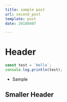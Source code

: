 ```yaml
--- 
title: sample post
url: second_post
template: post
date: 20180407

---
```


# Header

```javascript
const test = `Hello`;
console.log.println(test);

```

- Sample

## Smaller Header